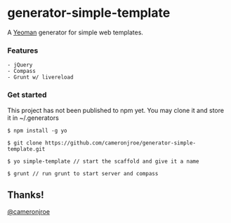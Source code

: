 # generator-simple-template

A [Yeoman](http://yeoman.io) generator for simple web templates.

### Features

	- jQuery
	- Compass
	- Grunt w/ livereload

### Get started

This project has not been published to npm yet. You may clone it and store it in ~/.generators

```
$ npm install -g yo
```
```
$ git clone https://github.com/cameronjroe/generator-simple-template.git
```
```
$ yo simple-template // start the scaffold and give it a name
```
```
$ grunt // run grunt to start server and compass
```

## Thanks!

[@cameronjroe](http://twitter.com/cameronjroe)
